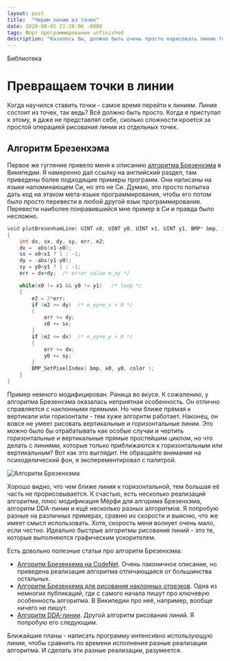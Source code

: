 ```yaml
---
layout: post
title:  "Черим линию из точек"
date: 2020-08-05 21:28:00 -0000
tags: Форт программирование unfinished
description: "Казалось бы, должно быть очень просто нарисовать линию точками. Ведь линия состоит из точек. Как оказалось, существует примерно десяток разных алгоритмов, чтобы сделать это. Простота обманчива."
---
```


Библиотека 

# Превращаем точки в линии

Когда научился ставить точки - самое время перейти к линиям. Линия состоит из точек, так ведь? Всё должно быть просто. Когда я приступал к этому, я даже не представлял себе, сколько сложности кроется за простой операцией рисования линии из отдельных точек.

## Алгоритм Брезенхэма

Первое же гугление привело меня к описанию [алгоритма Брезенхэма](https://en.wikipedia.org/wiki/Bresenham%27s_line_algorithm) в Википедии. Я намеренно дал ссылку на английский раздел, там приведены более подходящие примеры программ. Они написаны на языке напоминающем Си, но это не Си. Думаю, это просто попытка дать код на этаком мета-языке программирования, чтобы его потом было просто перевести в любой другой язык программирования. Перевести наиболее понравившийся мне пример в Си и правда было несложно. 

```C
void plotBresenhamLine( UINT x0, UINT y0, UINT x1, UINT y1, BMP* bmp, int color) 
{
    int dx, sx, dy, sy, err, e2;
    dx =  abs(x1-x0);
    sx = x0<x1 ? 1 : -1;
    dy = -abs(y1-y0);
    sy = y0<y1 ? 1 : -1;
    err = dx+dy;  /* error value e_xy */

    while(x0 != x1 && y0 != y1)   /* loop */
    {
        e2 = 2*err;
        if (e2 >= dy)  /* e_xy+e_x > 0 */
        {
            err += dy;
            x0 += sx;
        }
        if (e2 <= dx)  /* e_xy+e_y < 0 */
        {
            err += dx;
            y0 += sy;
        }
        BMP_SetPixelIndex( bmp, x0, y0, color );
    }
}
```

Пример немного модифицирован. Раница во вкусе. К сожалению, у алгоритма Брезенхэма оказалась неприятная особенность. Он отлично справляется с наклонными прямыми. Но чем ближе прямая к вертикали или горизонтали - тем хуже алгоритм работает. Наконец, он вовсе не умеет рисовать вертикальные и горизонтальные линии. Это можно было бы отрабатывать как особые случаи и чертить горизонтальные и вертикальные прямые простейшим циклом, но что делать с линиями, которые только приближаются к горизонтальным или вертикальным? Вот как это выглядит. Не обращайте внимания на психоделический фон, я эксперементировал с палитрой.

![Алгоритм Брезенхэма](https://res.cloudinary.com/dlqc5rp9l/image/upload/v1596623790/blog/brezenham-line_sqeims.png)

Хорошо видно, что чем ближе линия к горизонтальной, тем большая её часть не прорисовывается. К счастью, есть несколько реализаций алгоритма, плюс модификация Мёрфи для алгорима Брезенхэма, алгоритм DDA-линии и ещё несколько разных алгоритмов. Я попробую разные на различных примерах, сравню их скорости и выясню, что же имеет смысл использовать. Хотя, скорость меня волнует очень мало, если честно. Идеально быстрые алгоритмы рисования линий - это те, которые выполняются графическим ускорителем. 

Есть  довольно полезные статьи про алгоритм Брезенхэма:

- [Алгоритм Брезенхема на CodeNet](http://www.codenet.ru/progr/video/alg/alg3.php). Очень лаконичное описание, но приведена реализация алгоритма отличающаяся от большинства остальных.
- [Алгоритм Брезенхема для рисования наклонных отрезков](https://prog-cpp.ru/brezenham/). Одна из немногих публикаций, где с самого начала пишут про ключевую особенность алгоритма. В Википедии про неё, например, вообще ничего не пишут.
- [Алгоритм DDA-линии](https://ru.wikipedia.org/wiki/%D0%90%D0%BB%D0%B3%D0%BE%D1%80%D0%B8%D1%82%D0%BC_DDA-%D0%BB%D0%B8%D0%BD%D0%B8%D0%B8). Другой алгоритм рисования линий. Я попробую его следующим.

Ближайшие планы - написать программу интенсивно использующую линии, чтобы сравнить по времени исполнения разные реализации алгоритма. И сделать эти разные реализации, разумеется. 